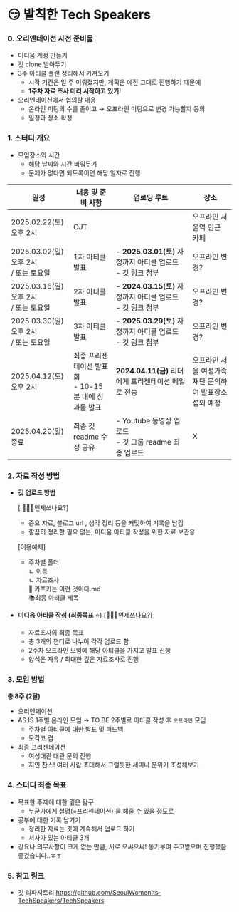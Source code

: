 # 😏 발칙한 Tech Speakers

### 0. 오리엔테이션 사전 준비물

- 미디움 계정 만들기
- 깃 clone 받아두기
- 3주 아티클 플랜 정리해서 가져오기
  - 시작 기간은 일 주 미뤄졌지만, 계획은 예전 그대로 진행하기 때문에
  - **1주차 자료 조사 미리 시작하고 있기!**
- 오리엔테이션에서 협의할 내용
  - 온라인 미팅의 수를 줄이고 → 오프라인 미팅으로 변경 가능할지 동의
  - 일정과 장소 확정

### 1. 스터디 개요

- 모임장소와 시간
  - 해당 날짜와 시간 비워두기
  - 문제가 없다면 되도록이면 해당 일자로 진행

| 일정                                          | 내용 및 준비 사항                                       | 업로딩 루트                                                    | 장소                                                   |
| --------------------------------------------- | ------------------------------------------------------- | -------------------------------------------------------------- | ------------------------------------------------------ |
| 2025.02.22(토) <br>오후 2시                   | OJT                                                     |                                                                | 오프라인 서울역 인근 카페                              |
| 2025.03.02(일) <br>오후 2시<br>/ 또는 토요일  | 1차 아티클 발표                                         | - **2025.03.01(토)** 자정까지 아티클 업로드 <br>- 깃 링크 첨부 | 오프라인 변경?                                         |
| 2025.03.16(일) <br>오후 2시 <br>/ 또는 토요일 | 2차 아티클 발표                                         | - **2024.03.15(토)** 자정까지 아티클 업로드 <br>- 깃 링크 첨부 | 오프라인 변경?                                         |
| 2025.03.30(일) <br>오후 2시<br>/ 또는 토요일  | 3차 아티클 발표                                         | - **2025.03.29(토)** 자정까지 아티클 업로드 <br>- 깃 링크 첨부 | 오프라인 변경?                                         |
| 2025.04.12(토) <br>오후 2시                   | 최종 프리젠테이션 발표회 <br>- 10-15분 내에 성과물 발표 | **2024.04.11(금)** 리더에게 프리젠테이션 메일로 전송           | 오프라인 서울 여성가족재단 문의하여 발표장소 섭외 예정 |
| 2025.04.20(일) 종료                           | 최종 깃 readme 수정 공유                                | - Youtube 동영상 업로드 <br>- 깃 그룹 readme 최종 업로드       | X                                                      |

### 2. 자료 작성 방법

- **깃 업로드 방법**

  [ 🙋🏻‍♀️언제쓰나요?]

  - 중요 자료, 블로그 url , 생각 정리 등을 커밋하여 기록을 남김
  - 깔끔히 정리할 필요 없는, 미디움 아티클 작성을 위한 자료 보관용

  [이용예제]

  - 주차별 폴더  
    ㄴ 이름  
    ㄴ 자료조사  
    🔖 카프카는 이런 것이다.md  
    📚최종 아티클 제목

- **미디움 아티클 작성 (최종목표** ⭐)
  [🙋🏻‍♀️언제쓰나요?]
  - 자료조사의 최종 목표
  - 총 3개의 챕터로 나누어 각각 업로드 함
  - 2주차 오프라인 모임에 해당 아티클을 가지고 발표 진행
  - 양식은 자유 / 최대한 깊은 자료조사로 진행

### 3. 모임 방법

**총 8주 (2달)**

- 오리엔테이션
- AS IS 1주별 온라인 모임 → TO BE 2주별로 아티클 작성 후 `오프라인` 모임
  - 주차별 아티클에 대한 발표 및 피드백
  - 모각코 겸
- 최종 프리젠테이션
  - 여성대관 대관 문의 진행
  - 지인 찬스! 여러 사람 초대해서 그럴듯한 세미나 분위기 조성해보기

### 4. 스터디 최종 목표

- 목표한 주제에 대한 깊은 탐구
  - 누군가에게 설명(=프리젠테이션) 을 해줄 수 있을 정도로
- 공부에 대한 기록 남기기
  - 정리한 자료는 깃에 계속해서 업로드 하기
  - 서사가 있는 아티클 3개
- 강요나 의무사항이 크게 없는 만큼, 서로 으쌰으쌰! 동기부여 주고받으며 진행했음 좋겄습니다..ㅎㅎ

### 5. 참고 링크

- 깃 리파지토리
  https://github.com/SeoulWomenIts-TechSpeakers/TechSpeakers
